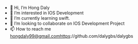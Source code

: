 - 👋 Hi, I’m Hong Daly
- 👀 I’m interested in IOS Development
- 🌱 I’m currently learning swift.
- 💞️ I’m looking to collaborate on IOS Development Project
- 📫 How to reach me hongdaly99@gmail.comhttps://github.com/dalygbs/dalygbs

<!---
dalygbs/dalygbs is a ✨ special ✨ repository because its `README.md` (this file) appears on your GitHub profile.
You can click the Preview link to take a look at your changes.
--->
